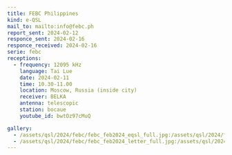 ```yaml
---
title: FEBC Philippines
kind: e-QSL
mail_to: mailto:info@febc.ph
report_sent: 2024-02-12
responce_sent: 2024-02-16
responce_received: 2024-02-16
serie: febc
receptions:
  - frequency: 12095 kHz
    language: Tai Lue
    date: 2024-02-11
    time: 10.30-11.00
    location: Moscow, Russia (inside city)
    receiver: BELKA
    antenna: telescopic
    station: bocaue
    youtube_id: bwtOz97cMuQ

gallery:
  - /assets/qsl/2024/febc/febc_feb2024_eqsl_full.jpg:/assets/qsl/2024/febc/febc_feb2024_eqsl_small.jpg
  - /assets/qsl/2024/febc/febc_feb2024_letter_full.jpg:/assets/qsl/2024/febc/febc_feb2024_letter_small.jpg
---
```

